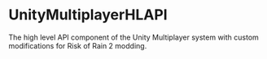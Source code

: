 # UnityMultiplayerHLAPI
The high level API component of the Unity Multiplayer system with custom modifications for Risk of Rain 2 modding.
